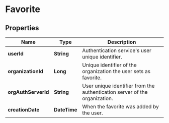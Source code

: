 # Favorite
## Properties

Name | Type | Description
------------ | ------------- | -------------
**userId** | **String** | Authentication service&#39;s user unique identifier.
**organizationId** | **Long** | Unique identifier of the organization the user sets as favorite.
**orgAuthServerId** | **String** | User unique identifier from the authentication server of the organization.
**creationDate** | **DateTime** | When the favorite was added by the user.



